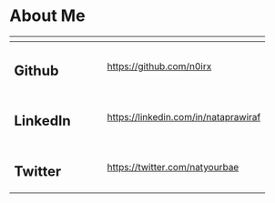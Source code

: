 # About Me



<table data-view="cards"><thead><tr><th></th><th></th><th></th><th data-type="content-ref"></th><th data-hidden data-card-target data-type="content-ref"></th></tr></thead><tbody><tr><td><h2>Github</h2></td><td></td><td></td><td></td><td><a href="https://github.com/n0irx">https://github.com/n0irx</a></td></tr><tr><td><h2>LinkedIn</h2></td><td></td><td></td><td></td><td><a href="https://linkedin.com/in/nataprawiraf">https://linkedin.com/in/nataprawiraf</a></td></tr><tr><td><h2>Twitter</h2></td><td></td><td></td><td></td><td><a href="https://twitter.com/natyourbae">https://twitter.com/natyourbae</a></td></tr></tbody></table>

